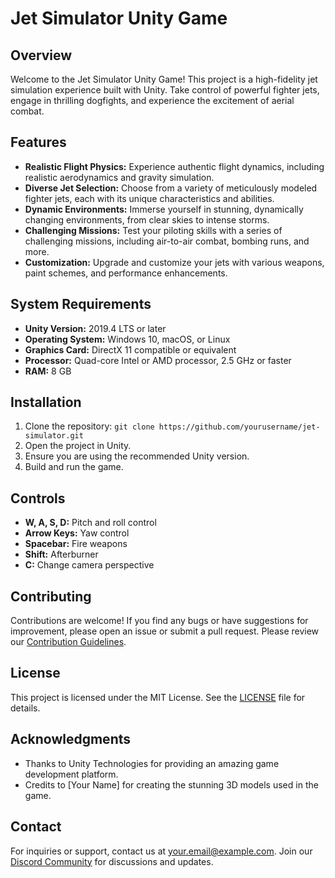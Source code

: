 # Jet Simulator Unity Game

## Overview

Welcome to the Jet Simulator Unity Game! This project is a high-fidelity jet simulation experience built with Unity. Take control of powerful fighter jets, engage in thrilling dogfights, and experience the excitement of aerial combat.

## Features

- **Realistic Flight Physics:** Experience authentic flight dynamics, including realistic aerodynamics and gravity simulation.
- **Diverse Jet Selection:** Choose from a variety of meticulously modeled fighter jets, each with its unique characteristics and abilities.
- **Dynamic Environments:** Immerse yourself in stunning, dynamically changing environments, from clear skies to intense storms.
- **Challenging Missions:** Test your piloting skills with a series of challenging missions, including air-to-air combat, bombing runs, and more.
- **Customization:** Upgrade and customize your jets with various weapons, paint schemes, and performance enhancements.

## System Requirements

- **Unity Version:** 2019.4 LTS or later
- **Operating System:** Windows 10, macOS, or Linux
- **Graphics Card:** DirectX 11 compatible or equivalent
- **Processor:** Quad-core Intel or AMD processor, 2.5 GHz or faster
- **RAM:** 8 GB

## Installation

1. Clone the repository: `git clone https://github.com/yourusername/jet-simulator.git`
2. Open the project in Unity.
3. Ensure you are using the recommended Unity version.
4. Build and run the game.

## Controls

- **W, A, S, D:** Pitch and roll control
- **Arrow Keys:** Yaw control
- **Spacebar:** Fire weapons
- **Shift:** Afterburner
- **C:** Change camera perspective

## Contributing

Contributions are welcome! If you find any bugs or have suggestions for improvement, please open an issue or submit a pull request. Please review our [Contribution Guidelines](CONTRIBUTING.md).

## License

This project is licensed under the MIT License. See the [LICENSE](LICENSE) file for details.

## Acknowledgments

- Thanks to Unity Technologies for providing an amazing game development platform.
- Credits to [Your Name] for creating the stunning 3D models used in the game.

## Contact

For inquiries or support, contact us at your.email@example.com. Join our [Discord Community](https://discord.gg/example) for discussions and updates.
